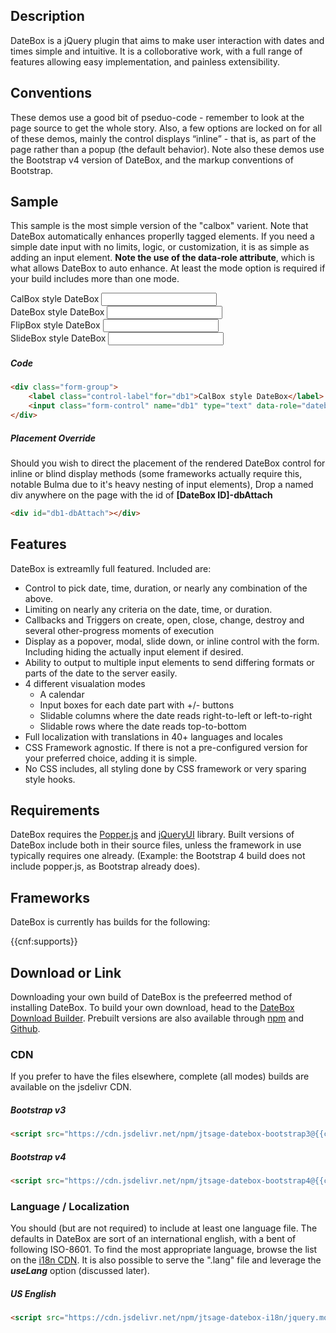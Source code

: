 ## Description
DateBox is a jQuery plugin that aims to make user interaction with dates and times simple and intuitive. It is a colloborative work, with a full range of features allowing easy implementation, and painless extensibility.

## Conventions
These demos use a good bit of pseduo-code - remember to look at the page source to get the whole story. Also, a few options are locked on for all of these demos, mainly the control displays “inline” - that is, as part of the page rather than a popup (the default behavior).  Note also these demos use the Bootstrap v4 version of DateBox, and the markup conventions of Bootstrap.

## Sample
This sample is the most simple version of the "calbox" varient. Note that DateBox automatically enhances properlly tagged elements.  If you need a simple date input with no limits, logic, or customization, it is as simple as adding an input element. __Note the use of the data-role attribute__, which is what allows DateBox to auto enhance.  At least the mode option is required if your build includes more than one mode.

<div class="form-group">
	<label class="control-label"for="db1">CalBox style DateBox</label>
	<input class="form-control" name="db1" type="text" data-role="datebox" data-datebox-mode="calbox" id="db1">
</div>

<div class="form-group">
	<label class="control-label"for="db2">DateBox style DateBox</label>
	<input class="form-control" name="db2" type="text" data-role="datebox" data-datebox-mode="datebox" id="db2">
</div>

<div class="form-group">
	<label class="control-label"for="db3">FlipBox style DateBox</label>
	<input class="form-control" name="db3" type="text" data-role="datebox" data-datebox-mode="flipbox" id="db3">
</div>

<div class="form-group">
	<label class="control-label"for="db4">SlideBox style DateBox</label>
	<input class="form-control" name="db4" type="text" data-role="datebox" data-datebox-mode="slidebox" id="db4">
</div>

##### Code

```html
<div class="form-group">
	<label class="control-label"for="db1">CalBox style DateBox</label>
	<input class="form-control" name="db1" type="text" data-role="datebox" data-datebox-mode="calbox" id="db1">
</div>
```

##### Placement Override

Should you wish to direct the placement of the rendered DateBox control for inline or blind display methods (some frameworks actually require this, notable Bulma due to it's heavy nesting of input elements), Drop a named div anywhere on the page with the id of __[DateBox ID]-dbAttach__

```html
<div id="db1-dbAttach"></div>
```

## Features

DateBox is extreamlly full featured.  Included are:

 * Control to pick date, time, duration, or nearly any combination of the above.
 * Limiting on nearly any criteria on the date, time, or duration.
 * Callbacks and Triggers on create, open, close, change, destroy and several other-progress moments of execution
 * Display as a popover, modal, slide down, or inline control with the form.  Including hiding the actually input element if desired.
 * Ability to output to multiple input elements to send differing formats or parts of the date to the server easily.
 * 4 different visualation modes
    * A calendar
    * Input boxes for each date part with +/- buttons
    * Slidable columns where the date reads right-to-left or left-to-right
    * Slidable rows where the date reads top-to-bottom
 * Full localization with translations in 40+ languages and locales
 * CSS Framework agnostic.  If there is not a pre-configured version for your preferred choice, adding it is simple.
 * No CSS includes, all styling done by CSS framework or very sparing style hooks.

## Requirements

DateBox requires the [Popper.js](https://popper.js.org/) and [jQueryUI](https://jqueryui.com/) library. Built versions of DateBox include both in their source files, unless the framework in use typically requires one already. (Example: the Bootstrap 4 build does not include popper.js, as Bootstrap already does).

## Frameworks

DateBox is currently has builds for the following:

{{cnf:supports}}

## Download or Link

Downloading your own build of DateBox is the prefeerred method of installing DateBox. To build your own download, head to the [DateBox Download Builder](https://jtsage.dev/DateBox/builder/). Prebuilt versions are also available through [npm](https://www.npmjs.com/search?q=jtsage-datebox) and [Github](https://github.com/jtsage/datebox-builds).

### CDN

If you prefer to have the files elsewhere, complete (all modes) builds are available on the jsdelivr CDN.

##### Bootstrap v3

```html
<script src="https://cdn.jsdelivr.net/npm/jtsage-datebox-bootstrap3@{{cnf:version}}/jtsage-datebox.min.js" type="text/javascript"></script>
```

##### Bootstrap v4

```html
<script src="https://cdn.jsdelivr.net/npm/jtsage-datebox-bootstrap4@{{cnf:version}}/jtsage-datebox.min.js" type="text/javascript"></script>
```

### Language / Localization

You should (but are not required) to include at least one language file. The defaults in DateBox are sort of an international english, with a bent of following ISO-8601. To find the most appropriate language, browse the list on the [i18n CDN](https://cdn.jsdelivr.net/npm/jtsage-datebox-i18n/). It is also possible to serve the ".lang" file and leverage the ___useLang___ option (discussed later).

##### US English
```html
<script src="https://cdn.jsdelivr.net/npm/jtsage-datebox-i18n/jquery.mobile.datebox.i18n.en_US.utf8.js" type="text/javascript" ></script>
```


